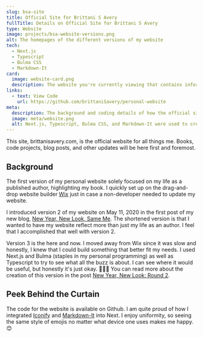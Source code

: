 ```yaml
---
slug: bsa-site
title: Official Site for Brittani S Avery
fullTitle: Details on Official Site for Brittani S Avery
type: Website
image: projects/bsa-website-versions.png
alt: The homepages of the different versions of my website
tech:
  - Next.js
  - Typescript
  - Bulma CSS
  - Markdown-It
card:
  image: website-card.png
  description: The website you're currently viewing that contains information on my coding projects and books and blog
links:
  - text: View Code
    url: https://github.com/brittaniSavery/personal-website
meta:
  description: The background and coding details of how the official site for Brittani S Avery was made.
  image: meta/website.png
  alt: Next.js, Typescript, Bulma CSS, and Markdown-It were used to create brittanisavery.com.
---
```


This site, brittanisavery.com, is the official website for all things me. Books, code projects, blog posts, and other updates will be here first and foremost.

## Background

The first version of my personal website solely focused on my life as a published author, highlighting my book. I quickly set up on the drag-and-drop website builder [Wix](https://wix.com/) just in case a non-developer needed to update my website.

I introduced version 2 of my website on May 11, 2020 in the first post of my new blog, [New Year, New Look, Same Me](/post/new-year-new-look-same-me). The shortened version is that I wanted to have my website reflect more than just my life as an author. I feel that I accomplished that well with version 2.

Version 3 is the here and now. I moved away from Wix since it was slow and honestly, I knew that I could build something that better fit my needs. I used Next.js and Bulma (staples in my personal programming) as well as Typescript to try to see what all the buzz is about. I can see where it would be useful, but honestly it's just okay. 🤷🏾‍♀️ You can read more about the creation of this version in the post [New Year, New Look: Round 2](/post/new-year-new-look-round-2).

## Peek Behind the Curtain

The code for the website is available on Github. I am quite proud of how I integrated [Iconify](https://iconify.design/) and [Markdown-It](https://markdown-it.github.io/) into Next. I enjoy uniformity, so seeing the same style of emojis no matter what device one uses makes me happy. 😊
